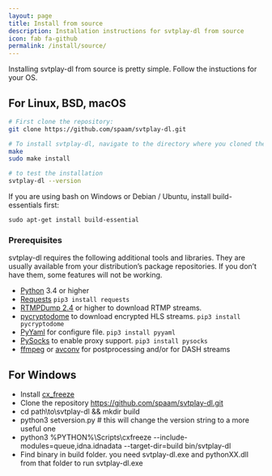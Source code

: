 ```yaml
---
layout: page
title: Install from source
description: Installation instructions for svtplay-dl from source
icon: fab fa-github
permalink: /install/source/
---
```


<p class="lead">Installing svtplay-dl from source is pretty simple. Follow the instuctions for your OS.</p>

## For Linux, BSD, macOS <i class="fab fa-linux"></i> <i class="fab fa-freebsd"></i> <i class="fab fa-apple"></i>

```bash
# First clone the repository:
git clone https://github.com/spaam/svtplay-dl.git

# To install svtplay-dl, navigate to the directory where you cloned the source and run:
make
sudo make install

# to test the installation
svtplay-dl --version
```

<div class="alert alert-primary" role="alert">
<p>If you are using bash on Windows or Debian / Ubuntu, install build-essentials first:</p>
<code>sudo apt-get install build-essential</code>
</div>

### Prerequisites

svtplay-dl requires the following additional tools and libraries. They are usually available from your distribution’s package repositories. If you don’t have them, some features will not be working.

* [Python](https://www.python.org/) 3.4 or higher
* [Requests](http://www.python-requests.org/) ```pip3 install requests```
* [RTMPDump 2.4](https://rtmpdump.mplayerhq.hu/) or higher to download RTMP streams. 
* [pycryptodome](https://www.pycryptodome.org/en/latest/) to download encrypted HLS streams. ```pip3 install pycryptodome```
* [PyYaml](https://github.com/yaml/pyyaml) for configure file. ```pip3 install pyyaml```
* [PySocks](https://github.com/Anorov/PySocks) to enable proxy support. ```pip3 install pysocks```
* [ffmpeg](https://ffmpeg.org/) or [avconv](https://libav.org/) for postprocessing and/or for DASH streams

## For Windows <i class="fab fa-windows"></i>

* Install [cx_freeze](https://anthony-tuininga.github.io/cx_Freeze/)
* Clone the repository https://github.com/spaam/svtplay-dl.git
* cd path\to\svtplay-dl && mkdir build
* python3 setversion.py # this will change the version string to a more useful one
* python3 %PYTHON%\\Scripts\\cxfreeze --include-modules=queue,idna.idnadata --target-dir=build bin/svtplay-dl
* Find binary in build folder. you need svtplay-dl.exe and pythonXX.dll from that folder to run svtplay-dl.exe
